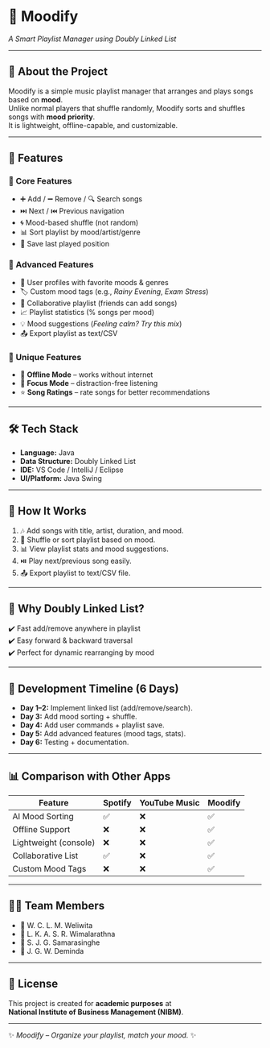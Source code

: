 # 🎵 Moodify  
*A Smart Playlist Manager using Doubly Linked List*  

---

## 📌 About the Project  
Moodify is a simple music playlist manager that arranges and plays songs based on **mood**.  
Unlike normal players that shuffle randomly, Moodify sorts and shuffles songs with **mood priority**.  
It is lightweight, offline-capable, and customizable.  

---

## 🚀 Features  

### 🎵 Core Features  
- ➕ Add / ➖ Remove / 🔍 Search songs  
- ⏭️ Next / ⏮️ Previous navigation  
- 🌀 Mood-based shuffle (not random)  
- 📊 Sort playlist by mood/artist/genre  
- 💾 Save last played position  

### 🎨 Advanced Features  
- 👤 User profiles with favorite moods & genres  
- 🏷️ Custom mood tags (e.g., *Rainy Evening*, *Exam Stress*)  
- 🤝 Collaborative playlist (friends can add songs)  
- 📈 Playlist statistics (% songs per mood)  
- 💡 Mood suggestions (*Feeling calm? Try this mix*)  
- 📤 Export playlist as text/CSV  

### 🌟 Unique Features  
- 📶 **Offline Mode** – works without internet  
- 🎯 **Focus Mode** – distraction-free listening  
- ⭐ **Song Ratings** – rate songs for better recommendations  

---

## 🛠️ Tech Stack  
- **Language:** Java  
- **Data Structure:** Doubly Linked List  
- **IDE:** VS Code / IntelliJ / Eclipse 
- **UI/Platform:** Java Swing 

---


## 📖 How It Works  
1. 🎶 Add songs with title, artist, duration, and mood.  
2. 🔀 Shuffle or sort playlist based on mood.  
3. 📊 View playlist stats and mood suggestions.  
4. ⏯️ Play next/previous song easily.  
5. 📤 Export playlist to text/CSV file.  

---

## 🎯 Why Doubly Linked List?  
✔️ Fast add/remove anywhere in playlist  
✔️ Easy forward & backward traversal  
✔️ Perfect for dynamic rearranging by mood  

---

## 📅 Development Timeline (6 Days)  
- **Day 1–2:** Implement linked list (add/remove/search).  
- **Day 3:** Add mood sorting + shuffle.  
- **Day 4:** Add user commands + playlist save.  
- **Day 5:** Add advanced features (mood tags, stats).  
- **Day 6:** Testing + documentation.  

---

## 📊 Comparison with Other Apps  
| Feature              | Spotify | YouTube Music | Moodify |
|----------------------|---------|----------------|---------|
| AI Mood Sorting      | ✅      | ❌             | ✅      |
| Offline Support      | ❌      | ❌             | ✅      |
| Lightweight (console)| ❌      | ❌             | ✅      |
| Collaborative List   | ✅      | ❌             | ✅      |
| Custom Mood Tags     | ❌      | ❌             | ✅      |

---

## 👨‍💻 Team Members  
- 👤 W. C. L. M. Weliwita  
- 👤 L. K. A. S. R. Wimalarathna  
- 👤 S. J. G. Samarasinghe  
- 👤 J. G. W. Deminda  

---

## 📜 License  
This project is created for **academic purposes** at  
**National Institute of Business Management (NIBM)**.  

---

✨ *Moodify – Organize your playlist, match your mood.* ✨
